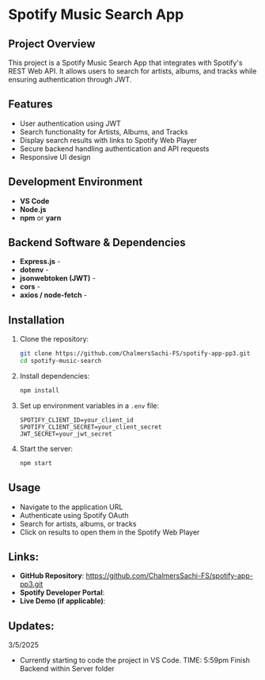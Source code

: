 # Spotify Music Search App

## Project Overview
This project is a Spotify Music Search App that integrates with Spotify's REST Web API. It allows users to search for artists, albums, and tracks while ensuring authentication through JWT.

## Features
- User authentication using JWT
- Search functionality for Artists, Albums, and Tracks
- Display search results with links to Spotify Web Player
- Secure backend handling authentication and API requests
- Responsive UI design

## Development Environment
- **VS Code** 
- **Node.js**
- **npm** or **yarn** 

## Backend Software & Dependencies
- **Express.js** - 
- **dotenv** - 
- **jsonwebtoken (JWT)** - 
- **cors** - 
- **axios / node-fetch** - 

## Installation
1. Clone the repository:
   ```sh
   git clone https://github.com/ChalmersSachi-FS/spotify-app-pp3.git
   cd spotify-music-search
   ```
2. Install dependencies:
   ```sh
   npm install
   ```
3. Set up environment variables in a `.env` file:
   ```env
   SPOTIFY_CLIENT_ID=your_client_id
   SPOTIFY_CLIENT_SECRET=your_client_secret
   JWT_SECRET=your_jwt_secret
   ```
4. Start the server:
   ```sh
   npm start
   ```

## Usage
- Navigate to the application URL
- Authenticate using Spotify OAuth
- Search for artists, albums, or tracks
- Click on results to open them in the Spotify Web Player

## Links:

- **GitHub Repository**: https://github.com/ChalmersSachi-FS/spotify-app-pp3.git
- **Spotify Developer Portal**: 
- **Live Demo (if applicable)**:


## Updates:

3/5/2025

- Currently starting to code the project in VS Code.
TIME: 5:59pm Finish Backend within Server folder
<!-- Setting Up Express Server. -->
